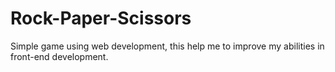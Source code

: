 # Rock-Paper-Scissors
Simple game using web development, this help me to improve my abilities in front-end development.
